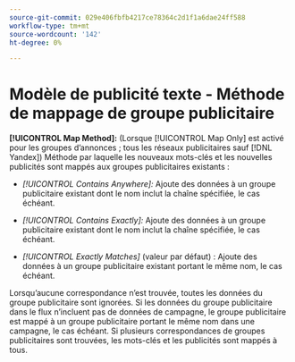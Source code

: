 ```yaml
---
source-git-commit: 029e406fbfb4217ce78364c2d1f1a6dae24ff588
workflow-type: tm+mt
source-wordcount: '142'
ht-degree: 0%

---
```

# Modèle de publicité texte - Méthode de mappage de groupe publicitaire

**[!UICONTROL Map Method]:** (Lorsque [!UICONTROL Map Only] est activé pour les groupes d’annonces ; tous les réseaux publicitaires sauf [!DNL Yandex]) Méthode par laquelle les nouveaux mots-clés et les nouvelles publicités sont mappés aux groupes publicitaires existants :

* *[!UICONTROL Contains Anywhere]:* Ajoute des données à un groupe publicitaire existant dont le nom inclut la chaîne spécifiée, le cas échéant.

* *[!UICONTROL Contains Exactly]:* Ajoute des données à un groupe publicitaire existant dont le nom inclut la chaîne spécifiée, le cas échéant.

* *[!UICONTROL Exactly Matches]* (valeur par défaut) : Ajoute des données à un groupe publicitaire existant portant le même nom, le cas échéant.

Lorsqu’aucune correspondance n’est trouvée, toutes les données du groupe publicitaire sont ignorées. Si les données du groupe publicitaire dans le flux n’incluent pas de données de campagne, le groupe publicitaire est mappé à un groupe publicitaire portant le même nom dans une campagne, le cas échéant. Si plusieurs correspondances de groupes publicitaires sont trouvées, les mots-clés et les publicités sont mappés à tous.

